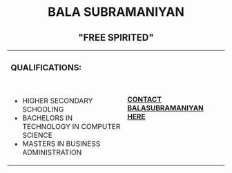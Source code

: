 

<html lang="en" dir="ltr">
  <head>
    <meta charset="utf-8">
    <title>BALASUBRAMANIYAN PERSONAL BLOG</title>
  </head>
  <body>
    <h1 align=center>BALA SUBRAMANIYAN</h1>
    <h2 align=center>"FREE SPIRITED"</h2>
    <table cellspaciMANIYAN,CEO AND FOUNDER OF DAMNIT FILMOTAINMENT</h4></td>
          <td><h3>QUALIFICATIONS:</h3><br>
          <ul>
            <li>HIGHER SECONDARY SCHOOLING</li>
            <li>BACHELORS IN TECHNOLOGY IN COMPUTER SCIENCE</li>
            <li>MASTERS IN BUSINESS ADMINISTRATION</li>
          </ul></td>
          <td><img src="https://pbs.twimg.com/profile_images/1117701700360581126/4p020QBx_400x400.jpg" alt=""><br>
          <h4><a href="CONTACT BALA.html">CONTACT BALASUBRAMANIYAN HERE</a></h4></td>
      </tr>
    </table>





  </body>
</html>

